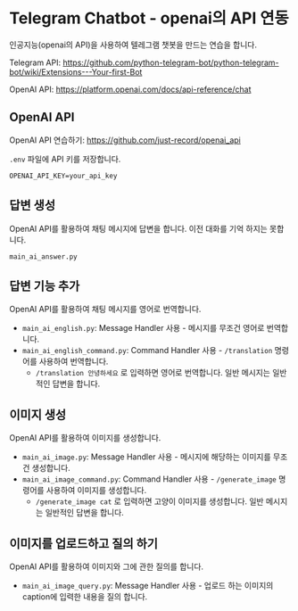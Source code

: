 # Telegram Chatbot - openai의 API 연동

인공지능(openai의 API)을 사용하여 텔레그램 챗봇을 만드는 연습을 합니다.

Telegram API: <https://github.com/python-telegram-bot/python-telegram-bot/wiki/Extensions---Your-first-Bot>

OpenAI API: <https://platform.openai.com/docs/api-reference/chat>

## OpenAI API

OpenAI API 연습하기: <https://github.com/just-record/openai_api>

`.env` 파일에 API 키를 저장합니다.

```shell
OPENAI_API_KEY=your_api_key
```

## 답변 생성

OpenAI API를 활용하여 채팅 메시지에 답변을 합니다. 이전 대화를 기억 하지는 못합니다.

`main_ai_answer.py`

## 답변 기능 추가

OpenAI API를 활용하여 채팅 메시지를 영어로 번역합니다.

- `main_ai_english.py`: Message Handler 사용 - 메시지를 무조건 영어로 번역합니다.
- `main_ai_english_command.py`: Command Handler 사용 - `/translation` 명령어를 사용하여 번역합니다.
  - `/translation 안녕하세요` 로 입력하면 영어로 번역합니다. 일반 메시지는 일반적인 답변을 합니다.

## 이미지 생성

OpenAI API를 활용하여 이미지를 생성합니다.

- `main_ai_image.py`: Message Handler 사용 - 메시지에 해당하는 이미지를 무조건 생성합니다.
- `main_ai_image_command.py`: Command Handler 사용 - `/generate_image` 명령어를 사용하여 이미지를 생성합니다.
  - `/generate_image cat` 로 입력하면 고양이 이미지를 생성합니다. 일반 메시지는 일반적인 답변을 합니다.

## 이미지를 업로드하고 질의 하기

OpenAI API를 활용하여 이미지와 그에 관한 질의를 합니다.

- `main_ai_image_query.py`: Message Handler 사용 - 업로드 하는 이미지의 caption에 입력한 내용을 질의 합니다.
